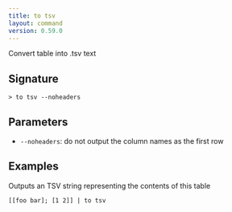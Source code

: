 ```yaml
---
title: to tsv
layout: command
version: 0.59.0
---
```


Convert table into .tsv text

## Signature

```> to tsv --noheaders```

## Parameters

 -  `--noheaders`: do not output the column names as the first row

## Examples

Outputs an TSV string representing the contents of this table
```shell
[[foo bar]; [1 2]] | to tsv
```

